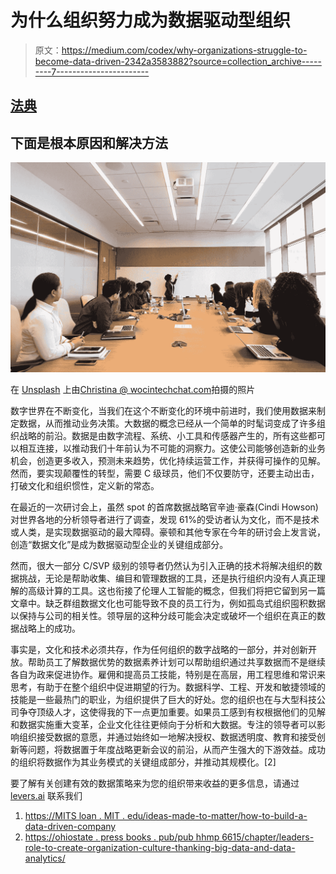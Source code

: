 # 为什么组织努力成为数据驱动型组织

> 原文：<https://medium.com/codex/why-organizations-struggle-to-become-data-driven-2342a3583882?source=collection_archive---------7----------------------->

## [法典](http://medium.com/codex)

## 下面是根本原因和解决方法

![](img/49a9bd58e8628b10031c2c4d3418af0f.png)

在 [Unsplash](https://unsplash.com/s/photos/meeting?utm_source=unsplash&utm_medium=referral&utm_content=creditCopyText) 上由[Christina @ wocintechchat.com](https://unsplash.com/@wocintechchat?utm_source=unsplash&utm_medium=referral&utm_content=creditCopyText)拍摄的照片

数字世界在不断变化，当我们在这个不断变化的环境中前进时，我们使用数据来制定数据，从而推动业务决策。大数据的概念已经从一个简单的时髦词变成了许多组织战略的前沿。数据是由数字流程、系统、小工具和传感器产生的，所有这些都可以相互连接，以推动我们十年前认为不可能的洞察力。这使公司能够创造新的业务机会，创造更多收入，预测未来趋势，优化持续运营工作，并获得可操作的见解。然而，要实现颠覆性的转型，需要 C 级球员，他们不仅要防守，还要主动出击，打破文化和组织惯性，定义新的常态。

在最近的一次研讨会上，虽然 spot 的首席数据战略官辛迪·豪森(Cindi Howson)对世界各地的分析领导者进行了调查，发现 61%的受访者认为文化，而不是技术或人类，是实现数据驱动的最大障碍。豪顿和其他专家在今年的研讨会上发言说，创造“数据文化”是成为数据驱动型企业的关键组成部分。

然而，很大一部分 C/SVP 级别的领导者仍然认为引入正确的技术将解决组织的数据挑战，无论是帮助收集、编目和管理数据的工具，还是执行组织内没有人真正理解的高级计算的工具。这也衔接了伦理人工智能的概念，但我们将把它留到另一篇文章中。缺乏群组数据文化也可能导致不良的员工行为，例如孤岛式组织囤积数据以保持与公司的相关性。领导层的这种分歧可能会决定或破坏一个组织在真正的数据战略上的成功。

事实是，文化和技术必须共存，作为任何组织的数字战略的一部分，并对创新开放。帮助员工了解数据优势的数据素养计划可以帮助组织通过共享数据而不是继续各自为政来促进协作。雇佣和提高员工技能，特别是在高层，用工程思维和常识来思考，有助于在整个组织中促进期望的行为。数据科学、工程、开发和敏捷领域的技能是一些最热门的职业，为组织提供了巨大的好处。您的组织也在与大型科技公司争夺顶级人才，这使得我的下一点更加重要。如果员工感到有权根据他们的见解和数据实施重大变革，企业文化往往更倾向于分析和大数据。专注的领导者可以影响组织接受数据的意愿，并通过始终如一地解决授权、数据透明度、教育和接受创新等问题，将数据置于年度战略更新会议的前沿，从而产生强大的下游效益。成功的组织将数据作为其业务模式的关键组成部分，并推动其规模化。[2]

要了解有关创建有效的数据策略来为您的组织带来收益的更多信息，请通过 [levers.ai](https://levers.ai/) 联系我们

1.  [https://MITS loan . MIT . edu/ideas-made-to-matter/how-to-build-a-data-driven-company](https://mitsloan.mit.edu/ideas-made-to-matter/how-to-build-a-data-driven-company)
2.  [https://ohiostate . press books . pub/pub hhmp 6615/chapter/leaders-role-to-create-organization-culture-thanking-big-data-and-data-analytics/](https://www.forbes.com/sites/brentdykes/2017/10/26/creating-a-data-driven-culture-why-leading-by-example-is-essential/)